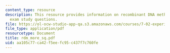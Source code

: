 ```yaml
---
content_type: resource
description: This resource provides information on recombinant DNA methods additional
  exam study questions.
file: https://ol-ocw-studio-app-qa.s3.amazonaws.com/courses/7-02-experimental-biology-communication-spring-2005/aa105c77ca42f5eefc95c437f7c760fe_rdm_more_sq.pdf
file_type: application/pdf
resourcetype: Document
title: rdm_more_sq.pdf
uid: aa105c77-ca42-f5ee-fc95-c437f7c760fe
---
```

